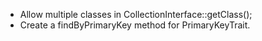 - Allow multiple classes in CollectionInterface::getClass();
- Create a findByPrimaryKey method for PrimaryKeyTrait.
